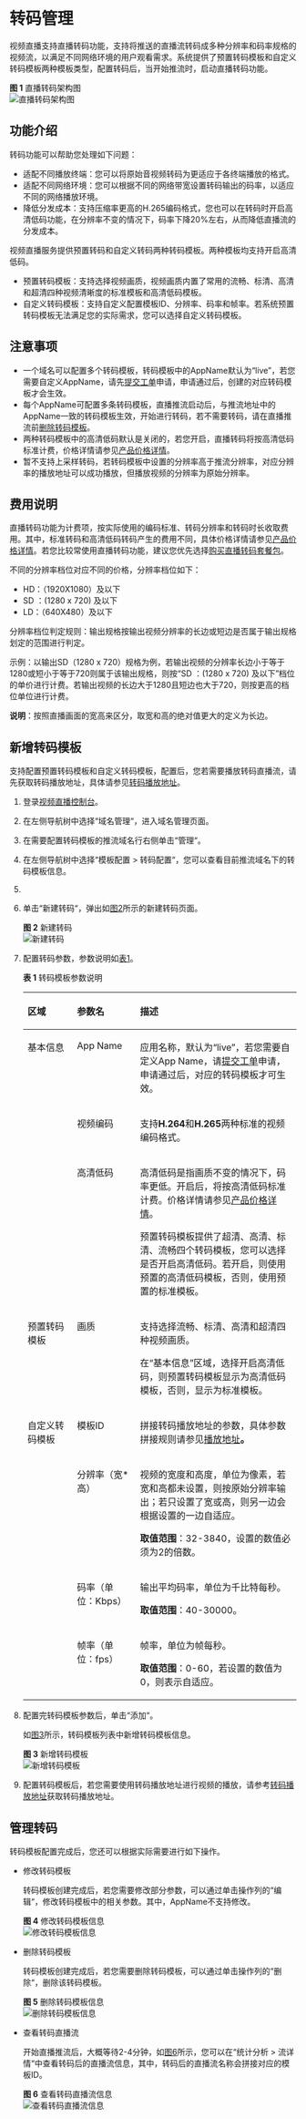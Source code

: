 # 转码管理<a name="live01000802"></a>

视频直播支持直播转码功能，支持将推送的直播流转码成多种分辨率和码率规格的视频流，以满足不同网络环境的用户观看需求。系统提供了预置转码模板和自定义转码模板两种模板类型，配置转码后，当开始推流时，启动直播转码功能。

**图 1**  直播转码架构图<a name="fig225911261547"></a>  
![](figures/直播转码架构图.png "直播转码架构图")

## 功能介绍<a name="section18261316194718"></a>

转码功能可以帮助您处理如下问题：

-   适配不同播放终端：您可以将原始音视频转码为更适应于各终端播放的格式。
-   适配不同网络环境：您可以根据不同的网络带宽设置转码输出的码率，以适应不同的网络播放环境。
-   降低分发成本：支持压缩率更高的H.265编码格式，您也可以在转码时开启高清低码功能，在分辨率不变的情况下，码率下降20%左右，从而降低直播流的分发成本。

视频直播服务提供预置转码和自定义转码两种转码模板。两种模板均支持开启高清低码。

-   预置转码模板：支持选择视频画质，视频画质内置了常用的流畅、标清、高清和超清四种视频清晰度的标准模板和高清低码模板。
-   自定义转码模板：支持自定义配置模板ID、分辨率、码率和帧率。若系统预置转码模板无法满足您的实际需求，您可以选择自定义转码模板。

## 注意事项<a name="section20501184614919"></a>

-   一个域名可以配置多个转码模板，转码模板中的AppName默认为“live”，若您需要自定义AppName，请先[提交工单](https://console.huaweicloud.com/ticket/?#/ticketindex/business?productTypeId=ffb4ebf5fb094bc6aef0129c276ce42e)申请，申请通过后，创建的对应转码模板才会生效。
-   每个AppName可配置多条转码模板，直播推流启动后，与推流地址中的AppName一致的转码模板生效，开始进行转码，若不需要转码，请在直播推流前[删除转码模板](#section7753104920501)。
-   两种转码模板中的高清低码默认是关闭的，若您开启，直播转码将按高清低码标准计费，价格详情请参见[产品价格详情](https://www.huaweicloud.com/pricing.html?tab=detail#/live)。
-   暂不支持上采样转码，若转码模板中设置的分辨率高于推流分辨率，对应分辨率的播放地址可以成功播放，但播放视频的分辨率为原始分辨率。

## 费用说明<a name="section1452143515613"></a>

直播转码功能为计费项，按实际使用的编码标准、转码分辨率和转码时长收取费用。其中，标准转码和高清低码转码产生的费用不同，具体价格详情请参见[产品价格详情](https://www.huaweicloud.com/pricing.html?tab=detail#/live)。若您比较常使用直播转码功能，建议您优先选择[购买直播转码套餐包](https://account.huaweicloud.com/usercenter/#/buyservice/commonCloud?pkgCode=live)。

不同的分辨率档位对应不同的价格，分辨率档位如下：

-   HD：（1920X1080）及以下
-   SD ：\(1280 x 720\) 及以下
-   LD：（640X480）及以下

分辨率档位判定规则：输出规格按输出视频分辨率的长边或短边是否属于输出规格划定的范围进行判定。

示例：以输出SD（1280 x 720）规格为例，若输出视频的分辨率长边小于等于1280或短小于等于720则属于该输出规格，则按“SD ：\(1280 x 720\) 及以下”档位的单价进行计费。若输出视频的长边大于1280且短边也大于720，则按更高的档位单位进行计费。

**说明**：按照直播画面的宽高来区分，取宽和高的绝对值更大的定义为长边。

## 新增转码模板<a name="section89547717526"></a>

支持配置预置转码模板和自定义转码模板，配置后，您若需要播放转码直播流，请先获取转码播放地址，具体请参见[转码播放地址](拼接播放地址.md#section392313195)。

1.  登录[视频直播控制台](https://console.huaweicloud.com/live)。
2.  在左侧导航树中选择“域名管理“，进入域名管理页面。
3.  在需要配置转码模板的推流域名行右侧单击“管理“。
4.  在左侧导航树中选择“模板配置 \> 转码配置“，您可以查看目前推流域名下的转码模板信息。
5.  
6.  单击“新建转码“，弹出如[图2](#fig85334601411)所示的新建转码页面。

    **图 2**  新建转码<a name="fig85334601411"></a>  
    ![](figures/新建转码.png "新建转码")

7.  配置转码参数，参数说明如[表1](#table103061641153118)。

    **表 1**  转码模板参数说明

    <a name="table103061641153118"></a>
    <table><thead align="left"><tr id="row0305441103117"><th class="cellrowborder" valign="top" width="18.07%" id="mcps1.2.4.1.1"><p id="p193051411310"><a name="p193051411310"></a><a name="p193051411310"></a>区域</p>
    </th>
    <th class="cellrowborder" valign="top" width="23.03%" id="mcps1.2.4.1.2"><p id="p26391125111012"><a name="p26391125111012"></a><a name="p26391125111012"></a>参数名</p>
    </th>
    <th class="cellrowborder" valign="top" width="58.9%" id="mcps1.2.4.1.3"><p id="p18639172517105"><a name="p18639172517105"></a><a name="p18639172517105"></a>描述</p>
    </th>
    </tr>
    </thead>
    <tbody><tr id="row430519418319"><td class="cellrowborder" rowspan="3" valign="top" width="18.07%" headers="mcps1.2.4.1.1 "><p id="p43051341183116"><a name="p43051341183116"></a><a name="p43051341183116"></a>基本信息</p>
    </td>
    <td class="cellrowborder" valign="top" width="23.03%" headers="mcps1.2.4.1.2 "><p id="p930504153119"><a name="p930504153119"></a><a name="p930504153119"></a>App Name</p>
    </td>
    <td class="cellrowborder" valign="top" width="58.9%" headers="mcps1.2.4.1.3 "><p id="p18305144103115"><a name="p18305144103115"></a><a name="p18305144103115"></a>应用名称，默认为“live”，若您需要自定义App Name，请<a href="https://console.huaweicloud.com/ticket/?#/ticketindex/business?productTypeId=ffb4ebf5fb094bc6aef0129c276ce42e" target="_blank" rel="noopener noreferrer">提交工单</a>申请，申请通过后，对应的转码模板才可生效。</p>
    </td>
    </tr>
    <tr id="row1430524143117"><td class="cellrowborder" valign="top" headers="mcps1.2.4.1.1 "><p id="p173051341173111"><a name="p173051341173111"></a><a name="p173051341173111"></a>视频编码</p>
    </td>
    <td class="cellrowborder" valign="top" headers="mcps1.2.4.1.2 "><p id="p1830534173110"><a name="p1830534173110"></a><a name="p1830534173110"></a>支持<strong id="b1030514193116"><a name="b1030514193116"></a><a name="b1030514193116"></a>H.264</strong>和<strong id="b2305194173115"><a name="b2305194173115"></a><a name="b2305194173115"></a>H.265</strong>两种标准的视频编码格式。</p>
    </td>
    </tr>
    <tr id="row163051541163111"><td class="cellrowborder" valign="top" headers="mcps1.2.4.1.1 "><p id="p130514153114"><a name="p130514153114"></a><a name="p130514153114"></a>高清低码</p>
    </td>
    <td class="cellrowborder" valign="top" headers="mcps1.2.4.1.2 "><p id="p6417152163513"><a name="p6417152163513"></a><a name="p6417152163513"></a>高清低码是指画质不变的情况下，码率更低。开启后，将按高清低码标准计费。价格详情请参见<a href="https://www.huaweicloud.com/pricing.html?tab=detail#/live" target="_blank" rel="noopener noreferrer">产品价格详情</a>。</p>
    <p id="p1830514413311"><a name="p1830514413311"></a><a name="p1830514413311"></a>预置转码模板提供了超清、高清、标清、流畅四个转码模板，您可以选择是否开启高清低码。若开启，则使用预置的高清低码模板，否则，使用预置的标准模板。</p>
    </td>
    </tr>
    <tr id="row129911283912"><td class="cellrowborder" valign="top" width="18.07%" headers="mcps1.2.4.1.1 "><p id="p1129962183915"><a name="p1129962183915"></a><a name="p1129962183915"></a>预置转码模板</p>
    </td>
    <td class="cellrowborder" valign="top" width="23.03%" headers="mcps1.2.4.1.2 "><p id="p1229912173917"><a name="p1229912173917"></a><a name="p1229912173917"></a>画质</p>
    </td>
    <td class="cellrowborder" valign="top" width="58.9%" headers="mcps1.2.4.1.3 "><p id="p14299121399"><a name="p14299121399"></a><a name="p14299121399"></a>支持选择流畅、标清、高清和超清四种视频画质。</p>
    <p id="p1469181975018"><a name="p1469181975018"></a><a name="p1469181975018"></a>在“基本信息”区域，选择开启高清低码，则预置转码模板显示为高清低码模板，否则，显示为标准模板。</p>
    </td>
    </tr>
    <tr id="row20306194119319"><td class="cellrowborder" rowspan="4" valign="top" width="18.07%" headers="mcps1.2.4.1.1 "><p id="p15305114115313"><a name="p15305114115313"></a><a name="p15305114115313"></a>自定义转码模板</p>
    </td>
    <td class="cellrowborder" valign="top" width="23.03%" headers="mcps1.2.4.1.2 "><p id="p7306124114318"><a name="p7306124114318"></a><a name="p7306124114318"></a>模板ID</p>
    </td>
    <td class="cellrowborder" valign="top" width="58.9%" headers="mcps1.2.4.1.3 "><p id="p2306174133118"><a name="p2306174133118"></a><a name="p2306174133118"></a>拼接转码播放地址的参数，具体参数拼接规则请参见<a href="拼接播放地址.md">播放地址</a><strong id="b41402151359"><a name="b41402151359"></a><a name="b41402151359"></a>。</strong></p>
    </td>
    </tr>
    <tr id="row2306104114315"><td class="cellrowborder" valign="top" headers="mcps1.2.4.1.1 "><p id="p1330614183118"><a name="p1330614183118"></a><a name="p1330614183118"></a>分辨率（宽*高）</p>
    </td>
    <td class="cellrowborder" valign="top" headers="mcps1.2.4.1.2 "><p id="p123067416314"><a name="p123067416314"></a><a name="p123067416314"></a>视频的宽度和高度，单位为像素，若宽和高都未设置，则按原始分辨率输出；若只设置了宽或高，则另一边会根据设置的一边自适应。</p>
    <p id="p1668715814010"><a name="p1668715814010"></a><a name="p1668715814010"></a><strong id="b1554173217545"><a name="b1554173217545"></a><a name="b1554173217545"></a>取值范围</strong>：32-3840，设置的数值必须为2的倍数。</p>
    </td>
    </tr>
    <tr id="row183066412311"><td class="cellrowborder" valign="top" headers="mcps1.2.4.1.1 "><p id="p330613419316"><a name="p330613419316"></a><a name="p330613419316"></a>码率（单位：Kbps）</p>
    </td>
    <td class="cellrowborder" valign="top" headers="mcps1.2.4.1.2 "><p id="p742316818521"><a name="p742316818521"></a><a name="p742316818521"></a>输出平均码率，单位为千比特每秒。</p>
    <p id="p113061041123116"><a name="p113061041123116"></a><a name="p113061041123116"></a><strong id="b862594015416"><a name="b862594015416"></a><a name="b862594015416"></a>取值范围</strong>：40-30000。</p>
    </td>
    </tr>
    <tr id="row193061141103116"><td class="cellrowborder" valign="top" headers="mcps1.2.4.1.1 "><p id="p330614103112"><a name="p330614103112"></a><a name="p330614103112"></a>帧率（单位：fps）</p>
    </td>
    <td class="cellrowborder" valign="top" headers="mcps1.2.4.1.2 "><p id="p1303165204910"><a name="p1303165204910"></a><a name="p1303165204910"></a>帧率，单位为帧每秒。</p>
    <p id="p10306641103113"><a name="p10306641103113"></a><a name="p10306641103113"></a><strong id="b1545923515418"><a name="b1545923515418"></a><a name="b1545923515418"></a>取值范围</strong>：0-60，若设置的数值为0，则表示自适应。</p>
    </td>
    </tr>
    </tbody>
    </table>

8.  配置完转码模板参数后，单击“添加“。

    如[图3](#fig1832599141516)所示，转码模板列表中新增转码模板信息。

    **图 3**  新增转码模板<a name="fig1832599141516"></a>  
    ![](figures/新增转码模板.png "新增转码模板")

9.  配置转码模板后，若您需要使用转码播放地址进行视频的播放，请参考[转码播放地址](拼接播放地址.md#section392313195)获取转码播放地址。

## 管理转码<a name="section7753104920501"></a>

转码模板配置完成后，您还可以根据实际需要进行如下操作。

-   修改转码模板

    转码模板创建完成后，若您需要修改部分参数，可以通过单击操作列的“编辑“，修改转码模板中的相关参数。其中，AppName不支持修改。

    **图 4**  修改转码模板信息<a name="fig1310713121985"></a>  
    ![](figures/修改转码模板信息.png "修改转码模板信息")

-   删除转码模板

    转码模板创建完成后，若您需要删除转码模板，可以通过单击操作列的“删除“，删除该转码模板。

    **图 5**  删除转码模板信息<a name="fig612684517820"></a>  
    ![](figures/删除转码模板信息.png "删除转码模板信息")

-   查看转码直播流

    开始直播推流后，大概等待2-4分钟，如[图6](#fig7871753155714)所示，您可以在“统计分析 \> 流详情“中查看转码后的直播流信息，其中，转码后的直播流名称会拼接对应的模板ID。

    **图 6**  查看转码直播流信息<a name="fig7871753155714"></a>  
    ![](figures/查看转码直播流信息.png "查看转码直播流信息")


